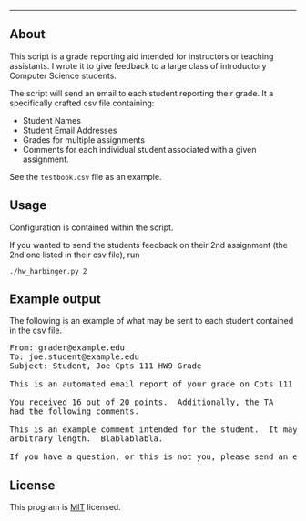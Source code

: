 ---

## About ##

This script is a grade reporting aid intended for instructors or teaching
assistants.  I wrote it to give feedback to a large class of introductory
Computer Science students.

The script will send an email to each student reporting their grade.
It a specifically crafted csv file containing:

+ Student Names
+ Student Email Addresses
+ Grades for multiple assignments
+ Comments for each individual student associated with a given assignment.

See the `testbook.csv` file as an example.

## Usage ##

Configuration is contained within the script.

If you wanted to send the students feedback on their 2nd assignment
(the 2nd one listed in their csv file), run

`./hw_harbinger.py 2`

## Example output ##

The following is an example of what may be sent to each student
contained in the csv file.

<pre>
From: grader@example.edu
To: joe.student@example.edu
Subject: Student, Joe Cpts 111 HW9 Grade

This is an automated email report of your grade on Cpts 111 HW9.

You received 16 out of 20 points.  Additionally, the TA
had the following comments.

This is an example comment intended for the student.  It may be of 
arbitrary length.  Blablablabla.

If you have a question, or this is not you, please send an email to grader@example.edu
</pre>

## License ##

This program is [MIT][] licensed.

[MIT]:http://en.wikipedia.org/wiki/MIT_License
